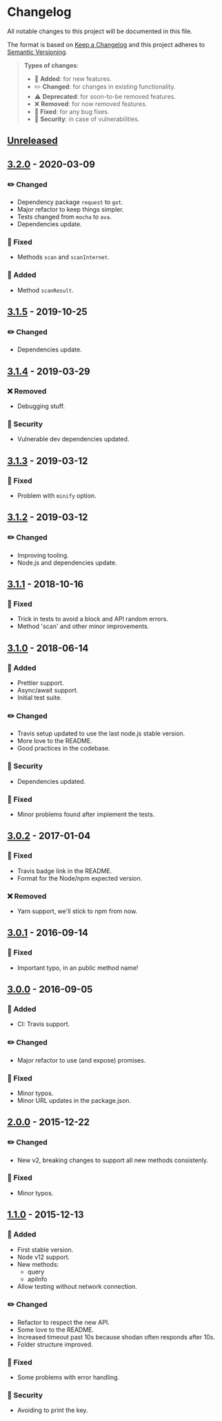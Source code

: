 # Changelog

All notable changes to this project will be documented in this file.

The format is based on [Keep a Changelog](http://keepachangelog.com/en/1.0.0/)
and this project adheres to [Semantic Versioning](http://semver.org/spec/v2.0.0.html).

> **Types of changes**:
>
> - 🎉 **Added**: for new features.
> - ✏️ **Changed**: for changes in existing functionality.
> - ⚠️ **Deprecated**: for soon-to-be removed features.
> - ❌ **Removed**: for now removed features.
> - 🐛 **Fixed**: for any bug fixes.
> - 👾 **Security**: in case of vulnerabilities.

## [Unreleased]

## [3.2.0] - 2020-03-09

### ✏️ Changed

- Dependency package `request` to `got`.
- Major refactor to keep things simpler.
- Tests changed from `mocha` to `ava`.
- Dependencies update.

### 🐛 Fixed

- Methods `scan` and `scanInternet`.

### 🎉 Added

- Method `scanResult`.

## [3.1.5] - 2019-10-25

### ✏️ Changed

- Dependencies update.

## [3.1.4] - 2019-03-29

### ❌ Removed

- Debugging stuff.

### 👾 Security

- Vulnerable dev dependencies updated.

## [3.1.3] - 2019-03-12

### 🐛 Fixed

- Problem with `minify` option.

## [3.1.2] - 2019-03-12

### ✏️ Changed

- Improving tooling.
- Node.js and dependencies update.

## [3.1.1] - 2018-10-16

### 🐛 Fixed

- Trick in tests to avoid a block and API random errors.
- Method 'scan' and other minor improvements.

## [3.1.0] - 2018-06-14

### 🎉 Added

- Prettier support.
- Async/await support.
- Initial test suite.

### ✏️ Changed

- Travis setup updated to use the last node.js stable version.
- More love to the README.
- Good practices in the codebase.

### 👾 Security

- Dependencies updated.

### 🐛 Fixed

- Minor problems found after implement the tests.

## [3.0.2] - 2017-01-04

### 🐛 Fixed

- Travis badge link in the README.
- Format for the Node/npm expected version.

### ❌ Removed

- Yarn support, we'll stick to npm from now.

## [3.0.1] - 2016-09-14

### 🐛 Fixed

- Important typo, in an public method name!

## [3.0.0] - 2016-09-05

### 🎉 Added

- CI: Travis support.

### ✏️ Changed

- Major refactor to use (and expose) promises.

### 🐛 Fixed

- Minor typos.
- Minor URL updates in the package.json.

## [2.0.0] - 2015-12-22

### ✏️ Changed

- New v2, breaking changes to support all new methods consistenly.

### 🐛 Fixed

- Minor typos.

## [1.1.0] - 2015-12-13

### 🎉 Added

- First stable version.
- Node v12 support.
- New methods:
  - query
  - apiInfo
- Allow testing without network connection.

### ✏️ Changed

- Refactor to respect the new API.
- Some love to the README.
- Increased timeout past 10s because shodan often responds after 10s.
- Folder structure improved.

### 🐛 Fixed

- Some problems with error handling.

### 👾 Security

- Avoiding to print the key.

[unreleased]: https://github.com/jesusprubio/shodan-client/compare/v3.2.0...HEAD
[3.2.0]: https://github.com/jesusprubio/shodan-client/compare/v3.1.5...v3.2.0
[3.1.5]: https://github.com/jesusprubio/shodan-client/compare/v3.1.4...v3.1.5
[3.1.4]: https://github.com/jesusprubio/shodan-client/compare/v3.1.3...v3.1.4
[3.1.3]: https://github.com/jesusprubio/shodan-client/compare/v3.1.2...v3.1.3
[3.1.2]: https://github.com/jesusprubio/shodan-client/compare/v3.1.1...v3.1.2
[3.1.1]: https://github.com/jesusprubio/shodan-client/compare/v3.1.0...v3.1.1
[3.1.0]: https://github.com/jesusprubio/shodan-client/compare/v3.0.3...v3.1.0
[3.0.3]: https://github.com/jesusprubio/shodan-client/compare/v3.0.2...v3.0.3
[3.0.2]: https://github.com/jesusprubio/shodan-client/compare/v3.0.1...v3.0.2
[3.0.1]: https://github.com/jesusprubio/shodan-client/compare/v3.0.0...v3.0.1
[3.0.0]: https://github.com/jesusprubio/shodan-client/compare/v2.0.0...v3.0.0
[2.0.0]: https://github.com/jesusprubio/shodan-client/compare/v1.1.0...v2.0.0
[1.1.0]: https://github.com/jesusprubio/shodan-client/compare/0c75dafa5646bd47346981ae307686784adfa002...v1.1.0

